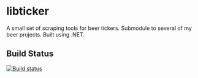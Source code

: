 # libticker

A small set of scraping tools for beer tickers. Submodule to several of my beer projects. Built using .NET.

## Build Status

[![Build status](https://ci.appveyor.com/api/projects/status/vdrywyeja2tgdhwj/branch/master?svg=true)](https://ci.appveyor.com/project/JoeBrock73129/libticker/branch/master)
